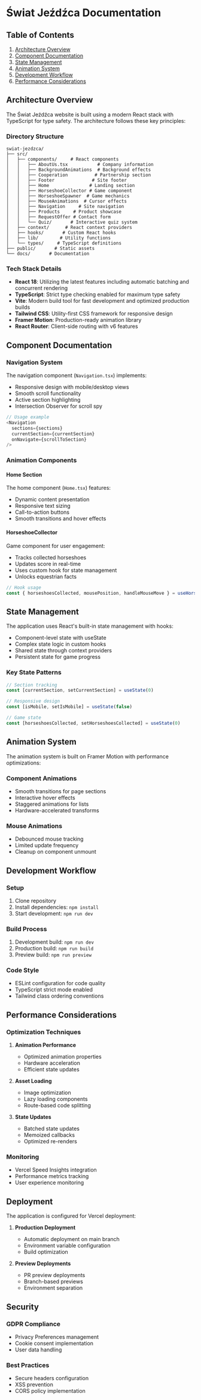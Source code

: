 # Świat Jeźdźca Documentation

## Table of Contents

1. [Architecture Overview](#architecture-overview)
2. [Component Documentation](#component-documentation)
3. [State Management](#state-management)
4. [Animation System](#animation-system)
5. [Development Workflow](#development-workflow)
6. [Performance Considerations](#performance-considerations)

## Architecture Overview

The Świat Jeźdźca website is built using a modern React stack with TypeScript for type safety. The architecture follows these key principles:

### Directory Structure
```
swiat-jezdzca/
├── src/
│   ├── components/     # React components
│   │   ├── AboutUs.tsx           # Company information
│   │   ├── BackgroundAnimations  # Background effects
│   │   ├── Cooperation          # Partnership section
│   │   ├── Footer              # Site footer
│   │   ├── Home               # Landing section
│   │   ├── HorseshoeCollector # Game component
│   │   ├── HorseshoeSpawner  # Game mechanics
│   │   ├── MouseAnimations  # Cursor effects
│   │   ├── Navigation     # Site navigation
│   │   ├── Products     # Product showcase
│   │   ├── RequestOffer # Contact form
│   │   └── Quiz/       # Interactive quiz system
│   ├── context/      # React context providers
│   ├── hooks/       # Custom React hooks
│   ├── lib/        # Utility functions
│   └── types/     # TypeScript definitions
├── public/       # Static assets
└── docs/       # Documentation
```

### Tech Stack Details

- **React 18**: Utilizing the latest features including automatic batching and concurrent rendering
- **TypeScript**: Strict type checking enabled for maximum type safety
- **Vite**: Modern build tool for fast development and optimized production builds
- **Tailwind CSS**: Utility-first CSS framework for responsive design
- **Framer Motion**: Production-ready animation library
- **React Router**: Client-side routing with v6 features

## Component Documentation

### Navigation System
The navigation component (`Navigation.tsx`) implements:
- Responsive design with mobile/desktop views
- Smooth scroll functionality
- Active section highlighting
- Intersection Observer for scroll spy

```typescript
// Usage example
<Navigation 
  sections={sections}
  currentSection={currentSection}
  onNavigate={scrollToSection}
/>
```

### Animation Components

#### Home Section
The home component (`Home.tsx`) features:
- Dynamic content presentation
- Responsive text sizing
- Call-to-action buttons
- Smooth transitions and hover effects

#### HorseshoeCollector
Game component for user engagement:
- Tracks collected horseshoes
- Updates score in real-time
- Uses custom hook for state management
- Unlocks equestrian facts

```typescript
// Hook usage
const { horseshoesCollected, mousePosition, handleMouseMove } = useHorseshoe()
```

## State Management

The application uses React's built-in state management with hooks:
- Component-level state with useState
- Complex state logic in custom hooks
- Shared state through context providers
- Persistent state for game progress

### Key State Patterns

```typescript
// Section tracking
const [currentSection, setCurrentSection] = useState(0)

// Responsive design
const [isMobile, setIsMobile] = useState(false)

// Game state
const [horseshoesCollected, setHorseshoesCollected] = useState(0)
```

## Animation System

The animation system is built on Framer Motion with performance optimizations:

### Component Animations
- Smooth transitions for page sections
- Interactive hover effects
- Staggered animations for lists
- Hardware-accelerated transforms

### Mouse Animations
- Debounced mouse tracking
- Limited update frequency
- Cleanup on component unmount

## Development Workflow

### Setup
1. Clone repository
2. Install dependencies: `npm install`
3. Start development: `npm run dev`

### Build Process
1. Development build: `npm run dev`
2. Production build: `npm run build`
3. Preview build: `npm run preview`

### Code Style
- ESLint configuration for code quality
- TypeScript strict mode enabled
- Tailwind class ordering conventions

## Performance Considerations

### Optimization Techniques
1. **Animation Performance**
   - Optimized animation properties
   - Hardware acceleration
   - Efficient state updates

2. **Asset Loading**
   - Image optimization
   - Lazy loading components
   - Route-based code splitting

3. **State Updates**
   - Batched state updates
   - Memoized callbacks
   - Optimized re-renders

### Monitoring
- Vercel Speed Insights integration
- Performance metrics tracking
- User experience monitoring

## Deployment

The application is configured for Vercel deployment:

1. **Production Deployment**
   - Automatic deployment on main branch
   - Environment variable configuration
   - Build optimization

2. **Preview Deployments**
   - PR preview deployments
   - Branch-based previews
   - Environment separation

## Security

### GDPR Compliance
- Privacy Preferences management
- Cookie consent implementation
- User data handling

### Best Practices
- Secure headers configuration
- XSS prevention
- CORS policy implementation
